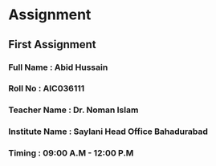 # Assignment
## First Assignment 
### Full Name				:	Abid Hussain
### Roll No					:	AIC036111
### Teacher Name		:	Dr. Noman Islam
### Institute Name		:	Saylani Head Office Bahadurabad
### Timing						:	09:00 A.M - 12:00 P.M
